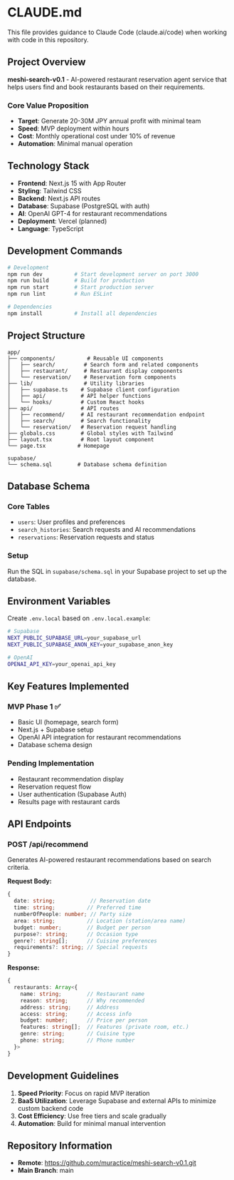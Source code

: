# CLAUDE.md

This file provides guidance to Claude Code (claude.ai/code) when working with code in this repository.

## Project Overview

**meshi-search-v0.1** - AI-powered restaurant reservation agent service that helps users find and book restaurants based on their requirements.

### Core Value Proposition
- **Target**: Generate 20-30M JPY annual profit with minimal team
- **Speed**: MVP deployment within hours
- **Cost**: Monthly operational cost under 10% of revenue
- **Automation**: Minimal manual operation

## Technology Stack

- **Frontend**: Next.js 15 with App Router
- **Styling**: Tailwind CSS
- **Backend**: Next.js API routes
- **Database**: Supabase (PostgreSQL with auth)
- **AI**: OpenAI GPT-4 for restaurant recommendations
- **Deployment**: Vercel (planned)
- **Language**: TypeScript

## Development Commands

```bash
# Development
npm run dev          # Start development server on port 3000
npm run build        # Build for production
npm run start        # Start production server
npm run lint         # Run ESLint

# Dependencies
npm install          # Install all dependencies
```

## Project Structure

```
app/
├── components/          # Reusable UI components
│   ├── search/         # Search form and related components
│   ├── restaurant/     # Restaurant display components
│   └── reservation/    # Reservation form components
├── lib/                # Utility libraries
│   ├── supabase.ts    # Supabase client configuration
│   ├── api/           # API helper functions
│   └── hooks/         # Custom React hooks
├── api/               # API routes
│   ├── recommend/     # AI restaurant recommendation endpoint
│   ├── search/        # Search functionality
│   └── reservation/   # Reservation request handling
├── globals.css        # Global styles with Tailwind
├── layout.tsx         # Root layout component
└── page.tsx          # Homepage

supabase/
└── schema.sql        # Database schema definition
```

## Database Schema

### Core Tables
- `users`: User profiles and preferences
- `search_histories`: Search requests and AI recommendations  
- `reservations`: Reservation requests and status

### Setup
Run the SQL in `supabase/schema.sql` in your Supabase project to set up the database.

## Environment Variables

Create `.env.local` based on `.env.local.example`:
```bash
# Supabase
NEXT_PUBLIC_SUPABASE_URL=your_supabase_url
NEXT_PUBLIC_SUPABASE_ANON_KEY=your_supabase_anon_key

# OpenAI
OPENAI_API_KEY=your_openai_api_key
```

## Key Features Implemented

### MVP Phase 1 ✅
- Basic UI (homepage, search form)
- Next.js + Supabase setup
- OpenAI API integration for restaurant recommendations
- Database schema design

### Pending Implementation
- Restaurant recommendation display
- Reservation request flow
- User authentication (Supabase Auth)
- Results page with restaurant cards

## API Endpoints

### POST /api/recommend
Generates AI-powered restaurant recommendations based on search criteria.

**Request Body:**
```typescript
{
  date: string;           // Reservation date
  time: string;          // Preferred time
  numberOfPeople: number; // Party size
  area: string;          // Location (station/area name)
  budget: number;        // Budget per person
  purpose?: string;      // Occasion type
  genre?: string[];      // Cuisine preferences
  requirements?: string; // Special requests
}
```

**Response:**
```typescript
{
  restaurants: Array<{
    name: string;        // Restaurant name
    reason: string;      // Why recommended
    address: string;     // Address
    access: string;      // Access info
    budget: number;      // Price per person
    features: string[];  // Features (private room, etc.)
    genre: string;       // Cuisine type
    phone: string;       // Phone number
  }>
}
```

## Development Guidelines

1. **Speed Priority**: Focus on rapid MVP iteration
2. **BaaS Utilization**: Leverage Supabase and external APIs to minimize custom backend code
3. **Cost Efficiency**: Use free tiers and scale gradually
4. **Automation**: Build for minimal manual intervention

## Repository Information

- **Remote**: https://github.com/muractice/meshi-search-v0.1.git
- **Main Branch**: main